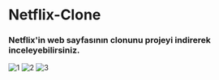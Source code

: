 # Netflix-Clone
### Netflix'in web sayfasının clonunu projeyi indirerek inceleyebilirsiniz.

![1](https://user-images.githubusercontent.com/77414773/181054816-7830536c-03df-4cbd-852a-111fde7e7769.png)
![2](https://user-images.githubusercontent.com/77414773/181054849-c74dec11-abb2-45c8-a802-2ec8a1e01f4a.png)
![3](https://user-images.githubusercontent.com/77414773/181054886-5f9586ac-5b18-4bf7-99e6-2c6f1e4b5cfd.png)